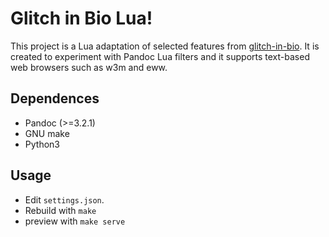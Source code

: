 # Glitch in Bio Lua!

This project is a Lua adaptation of selected features from [glitch-in-bio](https://github.com/andypiper/my-glitch-in-bio). It is created to experiment with Pandoc Lua filters and it supports text-based web browsers such as w3m and eww.

## Dependences
- Pandoc (>=3.2.1)
- GNU make
- Python3 

## Usage 
- Edit `settings.json`.
- Rebuild with `make` 
- preview with `make serve` 
